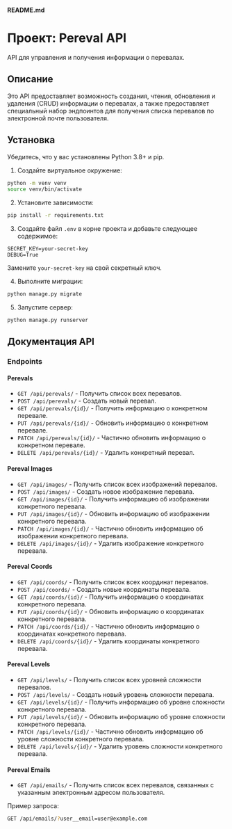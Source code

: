 **README.md**

# Проект: Pereval API

API для управления и получения информации о перевалах.

## Описание

Это API предоставляет возможность создания, чтения, обновления и удаления (CRUD) информации о перевалах, а также предоставляет специальный набор эндпоинтов для получения списка перевалов по электронной почте пользователя.

## Установка

Убедитесь, что у вас установлены Python 3.8+ и pip.

1. Создайте виртуальное окружение:

```bash
python -m venv venv
source venv/bin/activate
```

2. Установите зависимости:

```bash
pip install -r requirements.txt
```

3. Создайте файл `.env` в корне проекта и добавьте следующее содержимое:

```
SECRET_KEY=your-secret-key
DEBUG=True
```

Замените `your-secret-key` на свой секретный ключ.

4. Выполните миграции:

```bash
python manage.py migrate
```

5. Запустите сервер:

```bash
python manage.py runserver
```

## Документация API

### Endpoints

#### Perevals

- `GET /api/perevals/` - Получить список всех перевалов.
- `POST /api/perevals/` - Создать новый перевал.
- `GET /api/perevals/{id}/` - Получить информацию о конкретном перевале.
- `PUT /api/perevals/{id}/` - Обновить информацию о конкретном перевале.
- `PATCH /api/perevals/{id}/` - Частично обновить информацию о конкретном перевале.
- `DELETE /api/perevals/{id}/` - Удалить конкретный перевал.

#### Pereval Images

- `GET /api/images/` - Получить список всех изображений перевалов.
- `POST /api/images/` - Создать новое изображение перевала.
- `GET /api/images/{id}/` - Получить информацию об изображении конкретного перевала.
- `PUT /api/images/{id}/` - Обновить информацию об изображении конкретного перевала.
- `PATCH /api/images/{id}/` - Частично обновить информацию об изображении конкретного перевала.
- `DELETE /api/images/{id}/` - Удалить изображение конкретного перевала.

#### Pereval Coords

- `GET /api/coords/` - Получить список всех координат перевалов.
- `POST /api/coords/` - Создать новые координаты перевала.
- `GET /api/coords/{id}/` - Получить информацию о координатах конкретного перевала.
- `PUT /api/coords/{id}/` - Обновить информацию о координатах конкретного перевала.
- `PATCH /api/coords/{id}/` - Частично обновить информацию о координатах конкретного перевала.
- `DELETE /api/coords/{id}/` - Удалить координаты конкретного перевала.

#### Pereval Levels

- `GET /api/levels/` - Получить список всех уровней сложности перевалов.
- `POST /api/levels/` - Создать новый уровень сложности перевала.
- `GET /api/levels/{id}/` - Получить информацию об уровне сложности конкретного перевала.
- `PUT /api/levels/{id}/` - Обновить информацию об уровне сложности конкретного перевала.
- `PATCH /api/levels/{id}/` - Частично обновить информацию об уровне сложности конкретного перевала.
- `DELETE /api/levels/{id}/` - Удалить уровень сложности конкретного перевала.

#### Pereval Emails

- `GET /api/emails/` - Получить список всех перевалов, связанных с указанным электронным адресом пользователя.

Пример запроса:

```bash
GET /api/emails/?user__email=user@example.com
```

